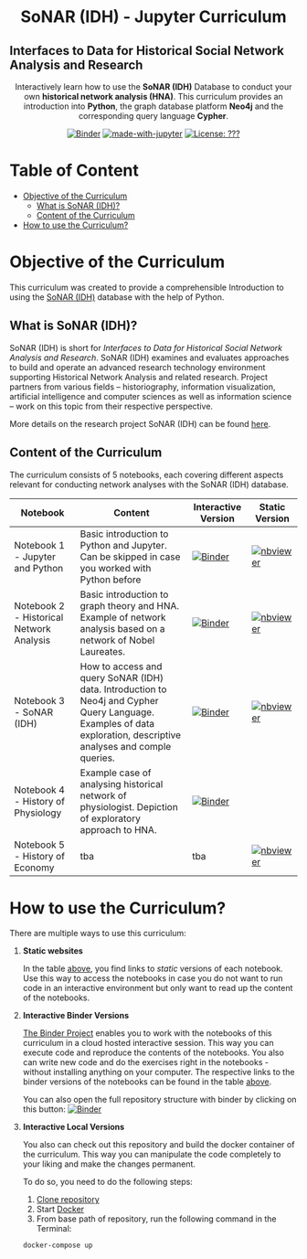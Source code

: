 <h1 align="center">
  SoNAR (IDH) - Jupyter Curriculum
</h1>
<h2>Interfaces to Data for Historical Social Network Analysis and Research
</h2>

<p align="center">Interactively learn how to use the <b>SoNAR (IDH)</b> Database to conduct your own <b>historical network analysis (HNA)</b>. This curriculum provides an introduction into <b>Python</b>, the graph database platform <b>Neo4j</b> and the corresponding query language <b>Cypher</b>.</p>

<center>

[![Binder](https://mybinder.org/badge_logo.svg)](https://mybinder.org/v2/gh/sonar-idh/jupyter-curriculum/HEAD) [![made-with-jupyter](https://img.shields.io/badge/Made%20with-Jupyter-1f425f.svg)](https://www.jupyter.org/) [![License: ???](https://img.shields.io/badge/License--yellow.svg)](https://opensource.org/licenses/?)

</center>

<h1> Table of Content </h1>

- [Objective of the Curriculum](#objective-of-the-curriculum)
  - [What is SoNAR (IDH)?](#what-is-sonar-idh)
  - [Content of the Curriculum](#content-of-the-curriculum)
- [How to use the Curriculum?](#how-to-use-the-curriculum)

# Objective of the Curriculum

This curriculum was created to provide a comprehensible Introduction to using the [SoNAR (IDH)](https://sonar.fh-potsdam.de/) database with the help of Python.

## What is SoNAR (IDH)?
SoNAR (IDH) is short for *Interfaces to Data for Historical Social Network Analysis and Research*. SoNAR (IDH) examines and evaluates approaches to build and operate an advanced research technology environment supporting Historical Network Analysis and related research. Project partners from various fields – historiography, information visualization, artificial intelligence and computer sciences as well as information science – work on this topic from their respective perspective.

More details on the research project SoNAR (IDH) can be found [here](https://sonar.fh-potsdam.de/).

## Content of the Curriculum

The curriculum consists of 5 notebooks, each covering different aspects relevant for conducting network analyses with the SoNAR (IDH) database. 

| Notebook | Content | Interactive Version| Static Version |
|----------|---------|------------| ---------- |
|Notebook 1 - Jupyter and Python | Basic introduction to Python and Jupyter. Can be skipped in case you worked with Python before| [![Binder](https://mybinder.org/badge_logo.svg)](https://mybinder.org/v2/gh/sonar-idh/jupyter-curriculum/HEAD?filepath=%2Fnotebooks%2FNotebook%201%20-%20Jupyter%20and%20Python.ipynb)| [![nbviewer](https://raw.githubusercontent.com/jupyter/design/master/logos/Badges/nbviewer_badge.svg)](https://nbviewer.jupyter.org/...)|
|Notebook 2 - Historical Network Analysis | Basic introduction to graph theory and HNA. Example of network analysis based on a network of Nobel Laureates. |[![Binder](https://mybinder.org/badge_logo.svg)](https://mybinder.org/v2/gh/sonar-idh/jupyter-curriculum/HEAD?filepath=%2Fnotebooks%2FNotebook%202%20-%20Historical%20Network%20Analysis.ipynb)| [![nbviewer](https://raw.githubusercontent.com/jupyter/design/master/logos/Badges/nbviewer_badge.svg)](https://nbviewer.jupyter.org/...) |
| Notebook 3 - SoNAR (IDH) | How to access and query SoNAR (IDH) data. Introduction to Neo4j and Cypher Query Language. Examples of data exploration, descriptive analyses and comple queries. | [![Binder](https://mybinder.org/badge_logo.svg)](https://mybinder.org/v2/gh/sonar-idh/jupyter-curriculum/HEAD?filepath=%2Fnotebooks%2FNotebook%203%20-%20SoNAR%20(IDH).ipynb)| [![nbviewer](https://raw.githubusercontent.com/jupyter/design/master/logos/Badges/nbviewer_badge.svg)](https://nbviewer.jupyter.org/...) |
| Notebook 4 - History of Physiology | Example case of analysing historical network of physiologist. Depiction of exploratory approach to HNA. | [![Binder](https://mybinder.org/badge_logo.svg)](https://mybinder.org/v2/gh/sonar-idh/jupyter-curriculum/HEAD?filepath=%2Fnotebooks%2FNotebook%203%20-%20SoNAR%20(IDH).ipynb) |
| Notebook 5 - History of Economy | tba | tba | [![nbviewer](https://raw.githubusercontent.com/jupyter/design/master/logos/Badges/nbviewer_badge.svg)](https://nbviewer.jupyter.org/...) |

# How to use the Curriculum?

There are multiple ways to use this curriculum: 

1. **Static websites** 
   
   In the table [above](#Content-of-the-Curriculum), you find links to *static* versions of each notebook. Use this way to access the notebooks in case you do not want to run code in an interactive environment but only want to read up the content of the notebooks. 

2. **Interactive Binder Versions**

    [The Binder Project](https://jupyter.org/binder) enables you to work with the notebooks of this curriculum in a cloud hosted interactive session. This way you can execute code and reproduce the contents of the notebooks. You also can write new code and do the exercises right in the notebooks - without installing anything on your computer. The respective links to the binder versions of the notebooks can be found in the table [above](#Content-of-the-Curriculum). 

    You can also open the full repository structure with binder by clicking on this button:
    [![Binder](https://mybinder.org/badge_logo.svg)](https://mybinder.org/v2/gh/sonar-idh/jupyter-curriculum/HEAD)

3. **Interactive Local Versions**

    You also can check out this repository and build the docker container of the curriculum. This way you can manipulate the code completely to your liking and make the changes permanent. 

    To do so, you need to do the following steps:

   1. [Clone repository](https://docs.github.com/en/github/creating-cloning-and-archiving-repositories/cloning-a-repository-from-github/cloning-a-repository)
   2. Start [Docker](https://www.docker.com)
   3. From base path of repository, run the following command in the Terminal:
    
    ```
    docker-compose up
    ```
